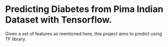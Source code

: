 # Predicting Diabetes from Pima Indian Dataset with Tensorflow.

Given a set of features as mentioned here, this project aims to predict using TF library.

 
